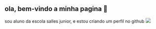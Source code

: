 ## ola, bem-vindo a minha pagina 🌻

sou aluno da escola salles junior, e estou criando um perfil no github
![](https://media1.tenor.com/m/gRfXXppGUaQAAAAC/stitch-dance.gif)
